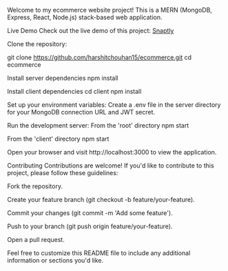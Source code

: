 Welcome to my ecommerce website project! This is a MERN (MongoDB, Express, React, Node.js) stack-based web application.

Live Demo
Check out the live demo of this project: [Snaptly](https://snaptly-9dd63c8cecea.herokuapp.com/)


Clone the repository:

git clone https://github.com/harshitchouhan15/ecommerce.git
cd ecommerce

Install server dependencies
npm install

Install client dependencies
cd client npm install

Set up your environment variables:
Create a .env file in the server directory for your MongoDB connection URL and JWT secret.

Run the development server:
From the 'root' directory
npm start

From the 'client' directory
npm start

Open your browser and visit http://localhost:3000 to view the application.

Contributing Contributions are welcome! If you'd like to contribute to this project, please follow these guidelines:

Fork the repository.

Create your feature branch (git checkout -b feature/your-feature).

Commit your changes (git commit -m 'Add some feature').

Push to your branch (git push origin feature/your-feature).

Open a pull request.

Feel free to customize this README file to include any additional information or sections you'd like.

